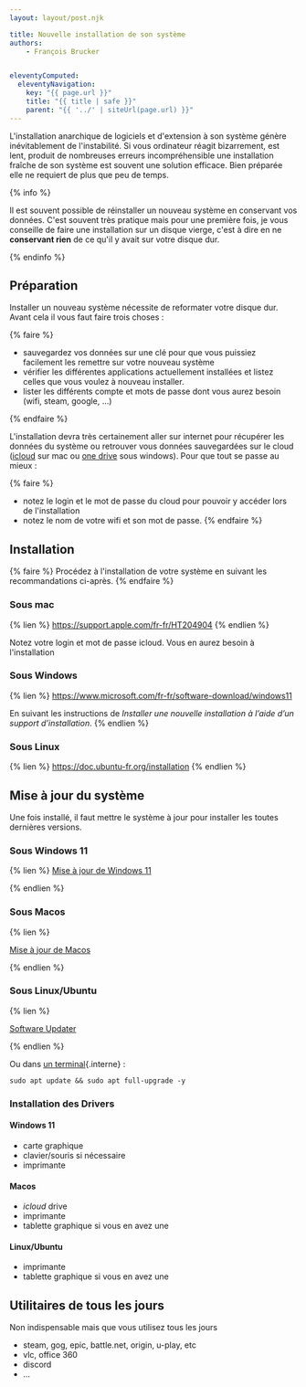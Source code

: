 ```yaml
---
layout: layout/post.njk

title: Nouvelle installation de son système
authors: 
    - François Brucker


eleventyComputed:
  eleventyNavigation:
    key: "{{ page.url }}"
    title: "{{ title | safe }}"
    parent: "{{ '../' | siteUrl(page.url) }}"
---
```


L'installation anarchique de logiciels et d'extension à son système génère inévitablement de l'instabilité. Si vous ordinateur réagit bizarrement, est lent, produit de nombreuses erreurs incompréhensible une installation fraîche de son système est souvent une solution efficace. Bien préparée elle ne requiert de plus que peu de temps.

{% info %}

Il est souvent possible de réinstaller un nouveau système en conservant vos données. C'est souvent très pratique mais pour une première fois, je vous conseille de faire une installation sur un disque vierge, c'est à dire en ne **conservant rien** de ce qu'il y avait sur votre disque dur.

{% endinfo %}

## Préparation

Installer un nouveau système nécessite de reformater votre disque dur. Avant cela il vous faut faire trois choses :

{% faire %}

- sauvegardez vos données sur une clé pour que vous puissiez facilement les remettre sur votre nouveau système
- vérifier les différentes applications actuellement installées et listez celles que vous voulez à nouveau installer.
- lister les différents compte et mots de passe dont vous aurez besoin (wifi, steam, google, ...)

{% endfaire %}

L'installation devra très certainement aller sur internet pour récupérer les données du système ou retrouver vous données sauvegardées sur le cloud ([icloud](https://support.apple.com/fr-fr/guide/icloud/welcome/icloud) sur mac ou [one drive](https://www.microsoft.com/fr-fr/microsoft-365/onedrive/online-cloud-storage) sous windows). Pour que tout se passe au mieux :

{% faire %}

- notez le login et le mot de passe du cloud pour pouvoir y accéder lors de l'installation
- notez le nom de votre wifi et son mot de passe.
{% endfaire %}

## Installation

{% faire %}
Procédez à l'installation de votre système en suivant les recommandations ci-après.
{% endfaire %}

### Sous mac

{% lien %}
<https://support.apple.com/fr-fr/HT204904>
{% endlien %}

Notez votre login et mot de passe icloud. Vous en aurez besoin à l'installation

### Sous Windows

{% lien %}
<https://www.microsoft.com/fr-fr/software-download/windows11>

En suivant les instructions de *Installer une nouvelle installation à l’aide d’un support d’installation*.
{% endlien %}

### Sous Linux

{% lien %}
<https://doc.ubuntu-fr.org/installation>
{% endlien %}

## Mise à jour du système

Une fois installé, il faut mettre le système à jour pour installer les toutes dernières versions.

### Sous Windows 11

{% lien %}
[Mise à jour de Windows 11](https://support.microsoft.com/fr-fr/windows/obtenez-la-derni%C3%A8re-mise-%C3%A0-jour-7d20e88c-0568-483a-37bc-c3885390d212)

{% endlien %}

### Sous Macos

{% lien %}

[Mise à jour de Macos](https://support.apple.com/fr-fr/HT201541)

{% endlien %}

### Sous Linux/Ubuntu

{% lien %}

[Software Updater](https://en.wikipedia.org/wiki/Software_Updater)

{% endlien %}

Ou dans [un terminal](../terminal){.interne} :

```
sudo apt update && sudo apt full-upgrade -y
```

### Installation des Drivers

#### Windows 11

- carte graphique
- clavier/souris si nécessaire
- imprimante

#### Macos

- _icloud_ drive
- imprimante
- tablette graphique si vous en avez une

#### Linux/Ubuntu

- imprimante
- tablette graphique si vous en avez une

## Utilitaires de tous les jours

Non indispensable mais que vous utilisez tous les jours

- steam, gog, epic, battle.net, origin, u-play, etc
- vlc, office 360
- discord
- ...